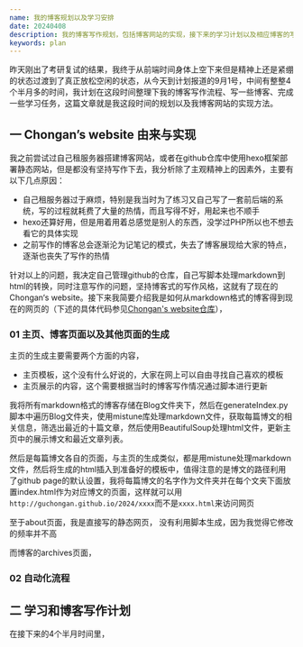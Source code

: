 ```yaml
---
name: 我的博客规划以及学习安排
date: 20240408
description: 我的博客写作规划，包括博客网站的实现，接下来的学习计划以及相应博客的写作
keywords: plan
---
```


昨天刚出了考研复试的结果，我终于从前端时间身体上空下来但是精神上还是紧绷的状态过渡到了真正放松空闲的状态，从今天到计划报道的9月1号，中间有整整4个半月多的时间，我计划在这段时间整理下我的博客写作流程、写一些博客、完成一些学习任务，这篇文章就是我这段时间的规划以及我博客网站的实现方法。

## 一 Chongan’s website 由来与实现

我之前尝试过自己租服务器搭建博客网站，或者在github仓库中使用hexo框架部署静态网站，但是都没有坚持写作下去，我分析除了主观精神上的因素外，主要有以下几点原因：

- 自己租服务器过于麻烦，特别是我当时为了练习又自己写了一套前后端的系统，写的过程就耗费了大量的热情，而且写得不好，用起来也不顺手
- hexo还算好用，但是用着用着总感觉是别人的东西，没学过PHP所以也不想去看它的具体实现
- 之前写作的博客总会逐渐沦为记笔记的模式，失去了博客展现给大家的特点，逐渐也丧失了写作的热情

针对以上的问题，我决定自己管理github的仓库，自己写脚本处理markdown到html的转换，同时注意写作的问题，坚持博客式的写作风格，这就有了现在的Chongan‘s website。接下来我简要介绍我是如何从markdown格式的博客得到现在的网页的（下述的具体代码参见[Chongan's website仓库](https://github.com/GuChongAn/GuChongAn.github.io)），

### 01 主页、博客页面以及其他页面的生成

主页的生成主要需要两个方面的内容，

- 主页模板，这个没有什么好说的，大家在网上可以自由寻找自己喜欢的模板
- 主页展示的内容，这个需要根据当时的博客写作情况通过脚本进行更新

我将所有markdown格式的博客存储在Blog文件夹下，然后在generateIndex.py脚本中遍历Blog文件夹，使用mistune库处理markdown文件，获取每篇博文的相关信息，筛选出最近的十篇文章，然后使用BeautifulSoup处理html文件，更新主页中的展示博文和最近文章列表。

然后是每篇博文各自的页面，与主页的生成类似，都是用mistune处理markdown文件，然后将生成的html插入到准备好的模板中，值得注意的是博文的路径利用了github page的默认设置，我将每篇博文的名字作为文件夹并在每个文夹下面放置index.html作为对应博文的页面，这样就可以用`http://guchongan.github.io/2024/xxxx`而不是`xxxx.html`来访问网页

至于about页面，我是直接写的静态网页， 没有利用脚本生成，因为我觉得它修改的频率并不高

而博客的archives页面，

### 02  自动化流程

## 二 学习和博客写作计划

在接下来的4个半月时间里，
